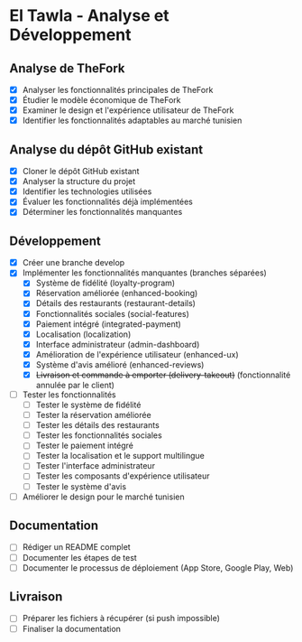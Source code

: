 # El Tawla - Analyse et Développement

## Analyse de TheFork
- [x] Analyser les fonctionnalités principales de TheFork
- [x] Étudier le modèle économique de TheFork
- [x] Examiner le design et l'expérience utilisateur de TheFork
- [x] Identifier les fonctionnalités adaptables au marché tunisien

## Analyse du dépôt GitHub existant
- [x] Cloner le dépôt GitHub existant
- [x] Analyser la structure du projet
- [x] Identifier les technologies utilisées
- [x] Évaluer les fonctionnalités déjà implémentées
- [x] Déterminer les fonctionnalités manquantes

## Développement
- [x] Créer une branche develop
- [x] Implémenter les fonctionnalités manquantes (branches séparées)
  - [x] Système de fidélité (loyalty-program)
  - [x] Réservation améliorée (enhanced-booking)
  - [x] Détails des restaurants (restaurant-details)
  - [x] Fonctionnalités sociales (social-features)
  - [x] Paiement intégré (integrated-payment)
  - [x] Localisation (localization)
  - [x] Interface administrateur (admin-dashboard)
  - [x] Amélioration de l'expérience utilisateur (enhanced-ux)
  - [x] Système d'avis amélioré (enhanced-reviews)
  - [x] ~~Livraison et commande à emporter (delivery-takeout)~~ (fonctionnalité annulée par le client)
- [ ] Tester les fonctionnalités
  - [ ] Tester le système de fidélité
  - [ ] Tester la réservation améliorée
  - [ ] Tester les détails des restaurants
  - [ ] Tester les fonctionnalités sociales
  - [ ] Tester le paiement intégré
  - [ ] Tester la localisation et le support multilingue
  - [ ] Tester l'interface administrateur
  - [ ] Tester les composants d'expérience utilisateur
  - [ ] Tester le système d'avis
- [ ] Améliorer le design pour le marché tunisien

## Documentation
- [ ] Rédiger un README complet
- [ ] Documenter les étapes de test
- [ ] Documenter le processus de déploiement (App Store, Google Play, Web)

## Livraison
- [ ] Préparer les fichiers à récupérer (si push impossible)
- [ ] Finaliser la documentation
